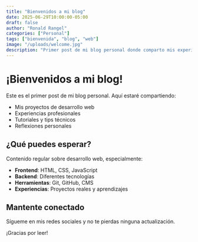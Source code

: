 ```yaml
---
title: "Bienvenidos a mi blog"
date: 2025-06-29T10:00:00-05:00
draft: false
author: "Ronald Rangel"
categories: ["Personal"]
tags: ["bienvenida", "blog", "web"]
image: "/uploads/welcome.jpg"
description: "Primer post de mi blog personal donde comparto mis experiencias y proyectos"
---
```


# ¡Bienvenidos a mi blog!

Este es el primer post de mi blog personal. Aquí estaré compartiendo:

- Mis proyectos de desarrollo web
- Experiencias profesionales
- Tutoriales y tips técnicos
- Reflexiones personales

## ¿Qué puedes esperar?

Contenido regular sobre desarrollo web, especialmente:

- **Frontend**: HTML, CSS, JavaScript
- **Backend**: Diferentes tecnologías
- **Herramientas**: Git, GitHub, CMS
- **Experiencias**: Proyectos reales y aprendizajes

## Mantente conectado

Sígueme en mis redes sociales y no te pierdas ninguna actualización.

¡Gracias por leer!
